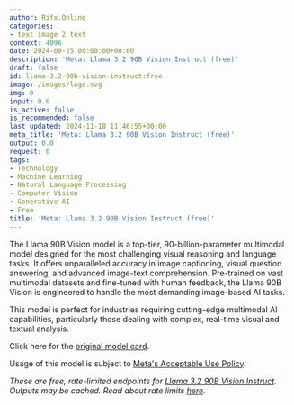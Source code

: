 ```yaml
---
author: Rifx.Online
categories:
- text image 2 text
context: 4096
date: 2024-09-25 00:00:00+00:00
description: 'Meta: Llama 3.2 90B Vision Instruct (free)'
draft: false
id: llama-3.2-90b-vision-instruct:free
image: /images/logo.svg
img: 0
input: 0.0
is_active: false
is_recommended: false
last_updated: 2024-11-18 11:46:55+00:00
meta_title: 'Meta: Llama 3.2 90B Vision Instruct (free)'
output: 0.0
request: 0
tags:
- Technology
- Machine Learning
- Natural Language Processing
- Computer Vision
- Generative AI
- Free
title: 'Meta: Llama 3.2 90B Vision Instruct (free)'
---
```







The Llama 90B Vision model is a top-tier, 90-billion-parameter multimodal model designed for the most challenging visual reasoning and language tasks. It offers unparalleled accuracy in image captioning, visual question answering, and advanced image-text comprehension. Pre-trained on vast multimodal datasets and fine-tuned with human feedback, the Llama 90B Vision is engineered to handle the most demanding image-based AI tasks.

This model is perfect for industries requiring cutting-edge multimodal AI capabilities, particularly those dealing with complex, real-time visual and textual analysis.

Click here for the [original model card](https://github.com/meta-llama/llama-models/blob/main/models/llama3_2/MODEL_CARD_VISION.md).

Usage of this model is subject to [Meta's Acceptable Use Policy](https://www.llama.com/llama3/use-policy/).

_These are free, rate-limited endpoints for [Llama 3.2 90B Vision Instruct](/meta-llama/llama-3.2-90b-vision-instruct). Outputs may be cached. Read about rate limits [here](/docs/limits)._

